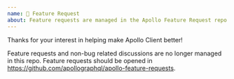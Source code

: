 ```yaml
---
name: 🚀 Feature Request
about: Feature requests are managed in the Apollo Feature Request repo (https://github.com/apollographql/apollo-feature-request).
---
```


Thanks for your interest in helping make Apollo Client better!

Feature requests and non-bug related discussions are no longer managed in this repo. Feature requests should be opened in https://github.com/apollographql/apollo-feature-requests.
